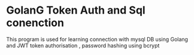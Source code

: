 # GolanG Token Auth and Sql conenction
<p>This program is used for learning connection with mysql DB using Golang and JWT token authorisation , password hashing using bcrypt </p>
